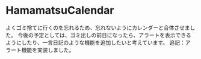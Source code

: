 # HamamatsuCalendar
よくゴミ捨てに行くのを忘れるため、忘れないようにカレンダーと合体させました。
今後の予定としては、ゴミ出しの前日になったら、アラートを表示できるようにしたり、一言日記のような機能を追加したいと考えています。
追記：アラート機能を実装しました。
